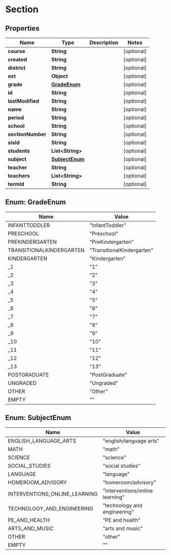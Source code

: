
# Section

## Properties
Name | Type | Description | Notes
------------ | ------------- | ------------- | -------------
**course** | **String** |  |  [optional]
**created** | **String** |  |  [optional]
**district** | **String** |  |  [optional]
**ext** | **Object** |  |  [optional]
**grade** | [**GradeEnum**](#GradeEnum) |  |  [optional]
**id** | **String** |  |  [optional]
**lastModified** | **String** |  |  [optional]
**name** | **String** |  |  [optional]
**period** | **String** |  |  [optional]
**school** | **String** |  |  [optional]
**sectionNumber** | **String** |  |  [optional]
**sisId** | **String** |  |  [optional]
**students** | **List&lt;String&gt;** |  |  [optional]
**subject** | [**SubjectEnum**](#SubjectEnum) |  |  [optional]
**teacher** | **String** |  |  [optional]
**teachers** | **List&lt;String&gt;** |  |  [optional]
**termId** | **String** |  |  [optional]


<a name="GradeEnum"></a>
## Enum: GradeEnum
Name | Value
---- | -----
INFANTTODDLER | &quot;InfantToddler&quot;
PRESCHOOL | &quot;Preschool&quot;
PREKINDERGARTEN | &quot;PreKindergarten&quot;
TRANSITIONALKINDERGARTEN | &quot;TransitionalKindergarten&quot;
KINDERGARTEN | &quot;Kindergarten&quot;
_1 | &quot;1&quot;
_2 | &quot;2&quot;
_3 | &quot;3&quot;
_4 | &quot;4&quot;
_5 | &quot;5&quot;
_6 | &quot;6&quot;
_7 | &quot;7&quot;
_8 | &quot;8&quot;
_9 | &quot;9&quot;
_10 | &quot;10&quot;
_11 | &quot;11&quot;
_12 | &quot;12&quot;
_13 | &quot;13&quot;
POSTGRADUATE | &quot;PostGraduate&quot;
UNGRADED | &quot;Ungraded&quot;
OTHER | &quot;Other&quot;
EMPTY | &quot;&quot;


<a name="SubjectEnum"></a>
## Enum: SubjectEnum
Name | Value
---- | -----
ENGLISH_LANGUAGE_ARTS | &quot;english/language arts&quot;
MATH | &quot;math&quot;
SCIENCE | &quot;science&quot;
SOCIAL_STUDIES | &quot;social studies&quot;
LANGUAGE | &quot;language&quot;
HOMEROOM_ADVISORY | &quot;homeroom/advisory&quot;
INTERVENTIONS_ONLINE_LEARNING | &quot;interventions/online learning&quot;
TECHNOLOGY_AND_ENGINEERING | &quot;technology and engineering&quot;
PE_AND_HEALTH | &quot;PE and health&quot;
ARTS_AND_MUSIC | &quot;arts and music&quot;
OTHER | &quot;other&quot;
EMPTY | &quot;&quot;



